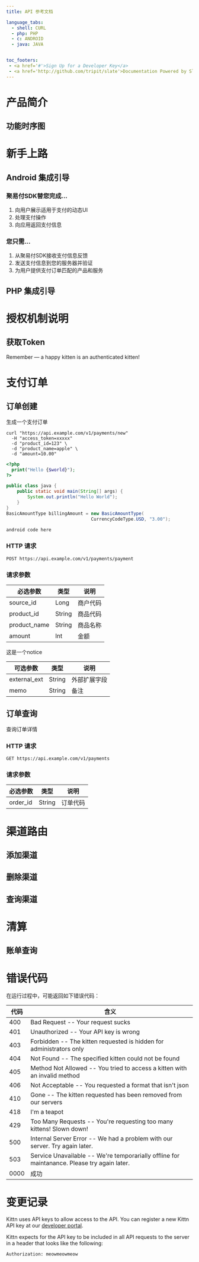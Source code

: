 ```yaml
---
title: API 参考文档

language_tabs:
  - shell: CURL
  - php: PHP 
  - c: ANDROID
  - java: JAVA


toc_footers:
 - <a href='#'>Sign Up for a Developer Key</a>
 - <a href='http://github.com/tripit/slate'>Documentation Powered by Slate</a>
---
```

# 产品简介
## 功能时序图

# 新手上路
## Android 集成引导

### 聚易付SDK替您完成...

1. 向用户展示适用于支付的动态UI
2. 处理支付操作
3. 向应用返回支付信息

### 您只需...

1. 从聚易付SDK接收支付信息反馈
2. 发送支付信息到您的服务器并验证
3. 为用户提供支付订单匹配的产品和服务

## PHP 集成引导

# 授权机制说明
## 获取Token
<aside class="success">
Remember — a happy kitten is an authenticated kitten!
</aside>

# 支付订单
## 订单创建
生成一个支付订单

```shell
curl "https://api.example.com/v1/payments/new"
  -H "access_token=xxxxx"
  -d "product_id=123" \
  -d "product_name=apple" \
  -d "amount=10.00"
```


```php
<?php
  print("Hello {$world}");
?>
```

```java
public class java {
    public static void main(String[] args) {
        System.out.println("Hello World");
    }
}
BasicAmountType billingAmount = new BasicAmountType(
                                CurrencyCodeType.USD, "3.00");

```

```c
android code here
```

### HTTP 请求

`POST https://api.example.com/v1/payments/payment`

### 请求参数

必选参数 | 类型 | 说明
--------- | ------- | -----------
source_id | Long | 商户代码
product_id | String | 商品代码
product_name | String | 商品名称
amount | Int | 金额
<aside class="notice">
这是一个notice
</aside>

可选参数 | 类型 | 说明
--------- | ------- | -----------
external_ext | String | 外部扩展字段
memo | String | 备注

## 订单查询

查询订单详情

### HTTP 请求

`GET https://api.example.com/v1/payments`

### 请求参数

必选参数 | 类型 | 说明
--------- | ------- | -----------
order_id | String | 订单代码

# 渠道路由
## 添加渠道
## 删除渠道
## 查询渠道
# 清算
## 账单查询
# 错误代码

在运行过程中，可能返回如下错误代码：

代码 | 含义
---------- | -------
400 | Bad Request -- Your request sucks
401 | Unauthorized -- Your API key is wrong
403 | Forbidden -- The kitten requested is hidden for administrators only
404 | Not Found -- The specified kitten could not be found
405 | Method Not Allowed -- You tried to access a kitten with an invalid method
406 | Not Acceptable -- You requested a format that isn't json
410 | Gone -- The kitten requested has been removed from our servers
418 | I'm a teapot
429 | Too Many Requests -- You're requesting too many kittens! Slown down!
500 | Internal Server Error -- We had a problem with our server. Try again later.
503 | Service Unavailable -- We're temporarially offline for maintanance. Please try again later.
0000| 成功

# 变更记录

Kittn uses API keys to allow access to the API. You can register a new Kittn API key at our [developer portal](http://example.com/developers).

Kittn expects for the API key to be included in all API requests to the server in a header that looks like the following:

`Authorization: meowmeowmeow`


